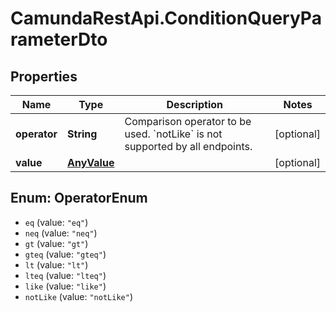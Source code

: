 # CamundaRestApi.ConditionQueryParameterDto

## Properties
Name | Type | Description | Notes
------------ | ------------- | ------------- | -------------
**operator** | **String** | Comparison operator to be used. &#x60;notLike&#x60; is not supported by all endpoints. | [optional] 
**value** | [**AnyValue**](AnyValue.md) |  | [optional] 

<a name="OperatorEnum"></a>
## Enum: OperatorEnum

* `eq` (value: `"eq"`)
* `neq` (value: `"neq"`)
* `gt` (value: `"gt"`)
* `gteq` (value: `"gteq"`)
* `lt` (value: `"lt"`)
* `lteq` (value: `"lteq"`)
* `like` (value: `"like"`)
* `notLike` (value: `"notLike"`)

